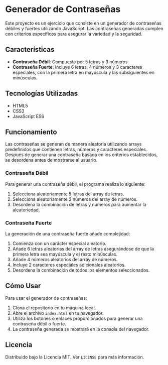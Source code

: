 # Generador de Contraseñas

Este proyecto es un ejercicio que consiste en un generador de contraseñas débiles y fuertes utilizando JavaScript. Las contraseñas generadas cumplen con criterios específicos para asegurar la variedad y la seguridad.

## Características

- **Contraseña Débil**: Compuesta por 5 letras y 3 números.
- **Contraseña Fuerte**: Incluye 6 letras, 4 números y 3 caracteres especiales, con la primera letra en mayúscula y las subsiguientes en minúsculas.

## Tecnologías Utilizadas

- HTML5
- CSS3
- JavaScript ES6

## Funcionamiento

Las contraseñas se generan de manera aleatoria utilizando arrays predefinidos que contienen letras, números y caracteres especiales. Después de generar una contraseña basada en los criterios establecidos, se desordena antes de mostrarse al usuario.

### Contraseña Débil

Para generar una contraseña débil, el programa realiza lo siguiente:

1. Selecciona aleatoriamente 5 letras del array de letras.
2. Selecciona aleatoriamente 3 números del array de números.
3. Desordena la combinación de letras y números para aumentar la aleatoriedad.

### Contraseña Fuerte

La generación de una contraseña fuerte añade complejidad:

1. Comienza con un carácter especial aleatorio.
2. Añade 6 letras aleatorias del array de letras asegurándose de que la primera letra sea mayúscula y el resto minúsculas.
3. Añade 4 números aleatorios del array de números.
4. Incluye 2 caracteres especiales adicionales aleatorios.
5. Desordena la combinación de todos los elementos seleccionados.

## Cómo Usar

Para usar el generador de contraseñas:

1. Clona el repositorio en tu máquina local.
2. Abre el archivo `index.html` en tu navegador.
3. Utiliza los botones o enlaces proporcionados para generar una contraseña débil o fuerte.
4. La contraseña generada se mostrará en la consola del navegador.


## Licencia

Distribuido bajo la Licencia MIT. Ver `LICENSE` para más información.